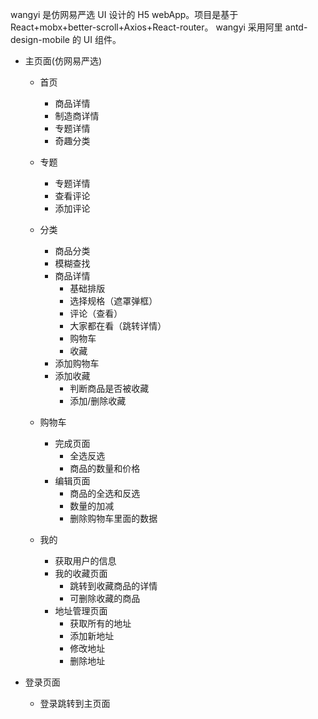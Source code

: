 ​wangyi 是仿网易严选 UI 设计的 H5 webApp。项目是基于 React+mobx+better-scroll+Axios+React-router。
​wangyi 采用阿里 antd-design-mobile 的 UI 组件。
- 主页面(仿网易严选)
    - 首页
        - 商品详情
        - 制造商详情
        - 专题详情
        - 奇趣分类
    
    - 专题
        - 专题详情
        - 查看评论
        - 添加评论
    - 分类
        -   商品分类
        -   模糊查找
        -   商品详情
            -   基础排版
            -   选择规格（遮罩弹框）
            -   评论（查看）
            -   大家都在看（跳转详情）
            -   购物车
            -   收藏
        -   添加购物车
        -   添加收藏
            -   判断商品是否被收藏
            -   添加/删除收藏
   
    - 购物车
        -   完成页面
            -   全选反选
            -   商品的数量和价格
        -   编辑页面
            -   商品的全选和反选
            -   数量的加减
            -   删除购物车里面的数据
    - 我的
        -   获取用户的信息
        -   我的收藏页面
            -   跳转到收藏商品的详情
            -   可删除收藏的商品
        -   地址管理页面
            -   获取所有的地址
            -   添加新地址
            -   修改地址
            -   删除地址

- 登录页面
    - 登录跳转到主页面
